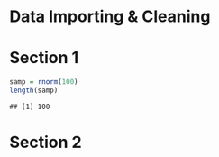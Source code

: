 Data Importing & Cleaning
================

# Section 1

``` r
samp = rnorm(100)
length(samp)
```

    ## [1] 100

# Section 2
